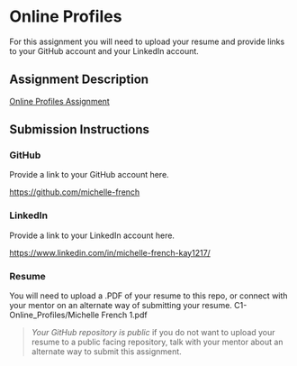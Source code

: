 # Online Profiles
For this assignment you will need to upload your resume and provide links to your GitHub account and your LinkedIn account.

## Assignment Description
[Online Profiles Assignment](https://education.launchcode.org/liftoff/modules/assignments/online-profiles)

## Submission Instructions
 
### GitHub
Provide a link to your GitHub account here.

https://github.com/michelle-french

### LinkedIn
Provide a link to your LinkedIn account here.

https://www.linkedin.com/in/michelle-french-kay1217/

### Resume
You will need to upload a .PDF of your resume to this repo, or connect with your mentor on an alternate way of submitting your resume.
C1-Online_Profiles/Michelle French 1.pdf
> *Your GitHub repository is public* if you do not want to upload your resume to a public facing repository, talk with your mentor about an alternate way to submit this assignment.
